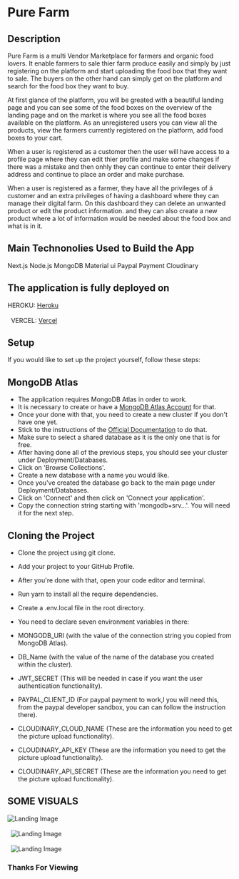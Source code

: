# Pure Farm

## Description

Pure Farm is a multi Vendor Marketplace for farmers and organic food lovers. It enable farmers to sale thier farm produce easily and simply by just registering on the platform and start uploading the food box that they want to sale. The buyers on the other hand can simply get on the platform and search for the food box they want to buy.

At first glance of the platform, you will be greated with a beautiful landing page and you can see some of the food boxes on the overview of the landing page and on the market is where you see all the food boxes available on the platform. As an unregistered users you can view all the products, view the farmers currently registered on the platform, add food boxes to your cart.

When a user is registered as a customer then the user will have access to a profile page where they can edit thier profile and make some changes if there was a mistake and then onhly they can continue to enter their delivery address and continue to place an order and make purchase.

When a user is registered as a farmer, they have all the privileges of á customer and an extra privileges of having a dashboard where they can manage their digital farm. On this dashboard they can delete an unwanted product or edit the product information. and they can also create a new product where a lot of information would be needed about the food box and what is in it.

## Main Technonolies Used to Build the App

Next.js
Node.js
MongoDB
Material ui
Paypal Payment
Cloudinary

## The application is fully deployed on

HEROKU: [Heroku](https://pure-farm.herokuapp.com/)
\
&nbsp;
\
&nbsp;
VERCEL: [Vercel](https://pure-farm.vercel.app/)

## Setup

If you would like to set up the project yourself, follow these steps:

## MongoDB Atlas

- The application requires MongoDB Atlas in order to work.
- It is necessary to create or have a [MongoDB Atlas Account](https://account.mongodb.com/account/login) for that.
- Once your done with that, you need to create a new cluster if you don't have one yet.
- Stick to the instructions of the [Official Documentation](https://docs.atlas.mongodb.com/tutorial/create-new-cluster/) to do that.
- Make sure to select a shared database as it is the only one that is for free.
- After having done all of the previous steps, you should see your cluster under Deployment/Databases.
- Click on 'Browse Collections'.
- Create a new database with a name you would like.
- Once you've created the database go back to the main page under Deployment/Databases.
- Click on 'Connect' and then click on 'Connect your application'.
- Copy the connection string starting with 'mongodb+srv...'. You will need it for the next step.

## Cloning the Project

- Clone the project using git clone.
- Add your project to your GitHub Profile.
- After you're done with that, open your code editor and terminal.
- Run yarn to install all the require dependencies.

- Create a .env.local file in the root directory.

- You need to declare seven environment variables in there:

- MONGODB_URI (with the value of the connection string you copied from MongoDB Atlas).

- DB_Name (with the value of the name of the database you created within the cluster).

- JWT_SECRET (This will be needed in case if you want the user authentication functionality).

- PAYPAL_CLIENT_ID (For paypal payment to work,l you will need this, from the paypal developer sandbox, you can can follow the instruction there).

- CLOUDINARY_CLOUD_NAME (These are the information you need to get the picture upload functionality).

- CLOUDINARY_API_KEY (These are the information you need to get the picture upload functionality).

- CLOUDINARY_API_SECRET (These are the information you need to get the picture upload functionality).

## SOME VISUALS

![Landing Image](https://i.imgur.com/AgCsF2k.png)
\
&nbsp;
\
&nbsp;
![Landing Image](https://i.imgur.com/62NYybP.png)
\
&nbsp;
\
&nbsp;
![Landing Image](https://i.imgur.com/mIXcBNX.png)

### Thanks For Viewing
